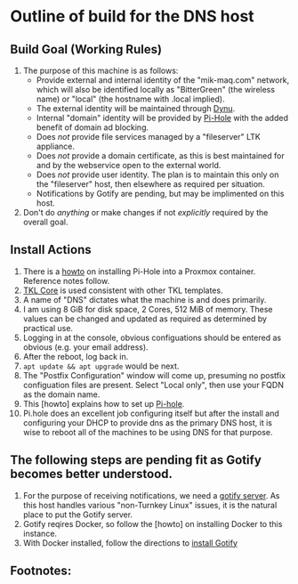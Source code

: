  Outline of build for the DNS host
======

## Build Goal (Working Rules)
   1. The purpose of this machine is as follows:
      * Provide external and internal identity of the "mik-maq.com" network, which will also be identified locally as
        "BitterGreen" (the wireless name) or "local" (the hostname with .local implied).
      * The external identity will be maintained through [Dynu](https://dynu.com).
      * Internal "domain" identity will be provided by [Pi-Hole](https://pi-hole.net) with the added benefit of domain
        ad blocking.
      * Does *not* provide file services managed by a "fileserver" LTK appliance.
      * Does *not* provide a domain certificate, as this is best maintained for and by the webservice open to the
        external world.
      * Does *not* provide user identity. The plan is to maintain this only on the "fileserver" host, then elsewhere
        as required per situation.
      * Notifications by Gotify are pending, but may be implimented on this host.
   2. Don't do *anything* or make changes if not *explicitly* required by the overall goal.

## Install Actions
   1. There is a [howto](https://www.datahoards.com/installing-pi-hole-inside-a-proxmox-lxc-container/) on installing
      Pi-Hole into a Proxmox container. Reference notes follow.
   2. [TKL Core](https://www.turnkeylinux.org/core) is used consistent with other TKL templates.
   3. A name of "DNS" dictates what the machine is and does primarily.
   4. I am using 8 GiB for disk space, 2 Cores, 512 MiB of memory. These values can be changed and updated as required
      as determined by practical use.
   5. Logging in at the console, obvious configuations should be entered as obvious (e.g. your email address).
   6. After the reboot, log back in.
   8. `apt update && apt upgrade` would be next.
   9. The "Postfix Configuration" window will come up, presuming no postfix configuation files are present. Select
      "Local only", then use your FQDN as the domain name.
   14. This [howto] explains how to set up
       [Pi-hole](https://www.datahoards.com/installing-pi-hole-inside-a-proxmox-lxc-container/).
   15. Pi.hole does an excellent job configuring itself but after the install and configuring your DHCP to provide dns
       as the primary DNS host, it is wise to reboot all of the machines to be using DNS for that purpose.
   
   
## The following steps are pending fit as Gotify becomes better understood.
   1. For the purpose of receiving notifications, we need a [gotify server](https://github.com/gotify/server). As
      this host handles various "non-Turnkey Linux" issues, it is the natural place to put the Gotify server.
   2. Gotify reqires Docker, so follow the [howto] on installing Docker to this instance.
   3. With Docker installed, follow the directions to [install Gotify](https://gotify.net/docs/install)

      
## Footnotes:
   [^1]: ...
